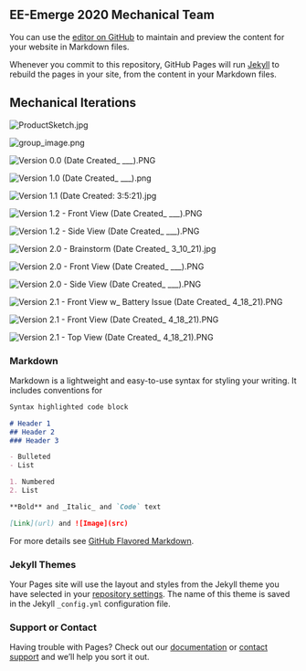 ## EE-Emerge 2020 Mechanical Team

You can use the [editor on GitHub](https://github.com/EE-Emerge/EE-Emerge2021_Mechanical/edit/master/docs/index.md) to maintain and preview the content for your website in Markdown files.

Whenever you commit to this repository, GitHub Pages will run [Jekyll](https://jekyllrb.com/) to rebuild the pages in your site, from the content in your Markdown files.

## Mechanical Iterations



![ProductSketch.jpg](https://github.com/EE-Emerge/EE-Emerge2021_Mechanical/blob/master/docs/ProductSketch.jpg?raw=true)

![group_image.png](https://github.com/EE-Emerge/EE-Emerge2021_Mechanical/blob/master/docs/group_image.png?raw=true)

![Version 0.0 (Date Created_ ___).PNG](https://github.com/EE-Emerge/EE-Emerge2021_Mechanical/blob/master/docs/Version%200.0%20(Date%20Created_%20___).PNG?raw=true)

![Version 1.0 (Date Created_ ___).png](https://github.com/EE-Emerge/EE-Emerge2021_Mechanical/blob/master/docs/Version%201.0%20(Date%20Created_%20___).png?raw=true)

![Version 1.1 (Date Created: 3:5:21).jpg](https://github.com/EE-Emerge/EE-Emerge2021_Mechanical/blob/master/docs/Version%201.1%20(Date%20Created:%203:5:21).jpg?raw=true)

![Version 1.2 - Front View (Date Created_ ___).PNG](https://github.com/EE-Emerge/EE-Emerge2021_Mechanical/blob/master/docs/Version%201.2%20-%20Front%20View%20(Date%20Created_%20___).PNG?raw=true)

![Version 1.2 - Side View (Date Created_ ___).PNG](https://github.com/EE-Emerge/EE-Emerge2021_Mechanical/blob/master/docs/Version%201.2%20-%20Side%20View%20(Date%20Created_%20___).PNG?raw=true)

![Version 2.0 - Brainstorm (Date Created_ 3_10_21).jpg](https://github.com/EE-Emerge/EE-Emerge2021_Mechanical/blob/master/docs/Version%202.0%20-%20Brainstorm%20(Date%20Created_%203_10_21).jpg?raw=true)

![Version 2.0 - Front View (Date Created_ ___).PNG](https://github.com/EE-Emerge/EE-Emerge2021_Mechanical/blob/master/docs/Version%202.0%20-%20Front%20View%20(Date%20Created_%20___).PNG?raw=true)

![Version 2.0 - Side View (Date Created_ ___).PNG
](https://github.com/EE-Emerge/EE-Emerge2021_Mechanical/blob/master/docs/Version%202.0%20-%20Side%20View%20(Date%20Created_%20___).PNG?raw=true)

![Version 2.1 - Front View w_ Battery Issue (Date Created_ 4_18_21).PNG](https://github.com/EE-Emerge/EE-Emerge2021_Mechanical/blob/master/docs/Version%202.1%20-%20Front%20View%20w_%20Battery%20Issue%20(Date%20Created_%204_18_21).PNG?raw=true)

![Version 2.1 - Front View (Date Created_ 4_18_21).PNG](https://github.com/EE-Emerge/EE-Emerge2021_Mechanical/blob/master/docs/Version%202.1%20-%20Front%20View%20(Date%20Created_%204_18_21).PNG?raw=true)


![Version 2.1 - Top View (Date Created_ 4_18_21).PNG](https://github.com/EE-Emerge/EE-Emerge2021_Mechanical/blob/master/docs/Version%202.1%20-%20Top%20View%20(Date%20Created_%204_18_21).PNG?raw=true)






### Markdown


Markdown is a lightweight and easy-to-use syntax for styling your writing. It includes conventions for

```markdown
Syntax highlighted code block

# Header 1
## Header 2
### Header 3

- Bulleted
- List

1. Numbered
2. List

**Bold** and _Italic_ and `Code` text

[Link](url) and ![Image](src)
```

For more details see [GitHub Flavored Markdown](https://guides.github.com/features/mastering-markdown/).

### Jekyll Themes

Your Pages site will use the layout and styles from the Jekyll theme you have selected in your [repository settings](https://github.com/EE-Emerge/EE-Emerge2021_Mechanical/settings/pages). The name of this theme is saved in the Jekyll `_config.yml` configuration file.

### Support or Contact

Having trouble with Pages? Check out our [documentation](https://docs.github.com/categories/github-pages-basics/) or [contact support](https://support.github.com/contact) and we’ll help you sort it out. 
